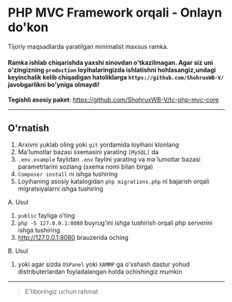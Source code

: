 # PHP MVC Framework orqali - Onlayn do'kon
Tijoriy maqsadlarda yaratilgan minimalist maxsus ramka.


#### Ramka ishlab chiqarishda yaxshi sinovdan o'tkazilmagan. Agar siz uni o'zingizning `production` loyihalaringizda ishlatishni hohlasangiz,undagi keyinchalik kelib chiqadigan hatoliklarga `https://github.com/ShohruxWB-V/`  javobgarlikni bo'yniga olmaydi!
**Tegishli asosiy paket**: https://github.com/ShohruxWB-V/tc-php-mvc-core

----
## O'rnatish

1. Arxivni yuklab oling yoki `git` yordamida loyihani klonlang
2. Ma'lumotlar bazasi sxemasini yarating `[MySQL]` da
3. `.env.example` faylidan `.env` faylini yarating va ma`lumotlar bazasi parametrlarini sozlang (sxema nomi bilan birga)
4. `Composer install` ni ishga tushiring
5. Loyihaning asosiy katalogidan `php migrations.php` ni bajarish orqali migratsiyalarni ishga tushiring

A.  Usul
1. `public` fayliga o'ting
2. `php -S 127.0.0.1:8080` buyrug'ini ishga tushirish orqali php serverini ishga tushiring.
3. http://127.0.0.1:8080 brauzerida oching

B. Usul
1. yoki agar sizda `OSPanel` yoki `XAMMP` ga o'xshash dastur yohud distributerlardan foyladalangan holda ochishingiz mumkin

------

> E'tiboringiz uchun rahmat

